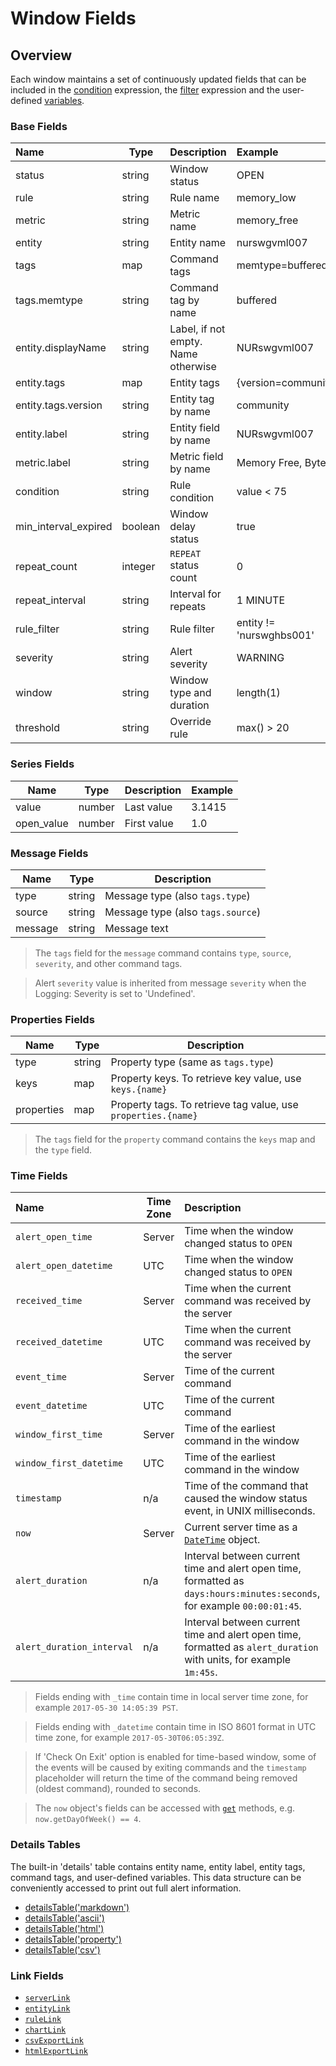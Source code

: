 # Window Fields

## Overview

Each window maintains a set of continuously updated fields that can be included in the [condition](condition.md) expression, the [filter](filters.md) expression and the user-defined [variables](variables.md).

### Base Fields

**Name**|**Type**|**Description**|**Example**
:---|---|---|:---
status | string | Window status | OPEN
rule | string | Rule name | memory_low
metric | string | Metric name | memory_free
entity | string | Entity name | nurswgvml007
tags | map | Command tags | memtype=buffered
tags.memtype | string | Command tag by name | buffered
entity.displayName | string | Label, if not empty. Name otherwise | NURswgvml007
entity.tags | map | Entity tags | {version=community}
entity.tags.version | string | Entity tag by name | community
entity.label | string | Entity field by name | NURswgvml007
metric.label | string | Metric field by name | Memory Free, Bytes
condition | string | Rule condition | value < 75
min_interval_expired | boolean | Window delay status | true
repeat_count | integer | `REPEAT` status count | 0
repeat_interval | string | Interval for repeats | 1 MINUTE
rule_filter | string | Rule filter | entity != 'nurswghbs001'
severity | string | Alert severity | WARNING
window | string | Window type and duration | length(1)
threshold | string | Override rule | max() > 20

### Series Fields

|**Name**|**Type**|**Description**|**Example**|
|---|---|---|--|
| value | number | Last value | 3.1415 |
| open_value | number | First value | 1.0 |

### Message Fields

|**Name**|**Type**|**Description**|
|---|---|---|
| type | string | Message type (also `tags.type`) |
| source | string | Message type (also `tags.source`) |
| message | string | Message text |

> The `tags` field for the `message` command contains `type`, `source`, `severity`, and other command tags.

> Alert `severity` value is inherited from message `severity` when the Logging: Severity is set to 'Undefined'.

### Properties Fields

|**Name**|**Type**|**Description**|
|---|---|---|
| type | string | Property type (same as `tags.type`) |
| keys | map | Property keys. To retrieve key value, use `keys.{name}` |
| properties | map | Property tags. To retrieve tag value, use `properties.{name}` |

> The `tags` field for the `property` command contains the `keys` map and the `type` field.

### Time Fields

**Name**|**Time Zone**|**Description**
:---|---|:---
`alert_open_time` | Server | Time when the window changed status to `OPEN`
`alert_open_datetime` | UTC | Time when the window changed status to `OPEN`
`received_time` | Server | Time when the current command was received by the server
`received_datetime` | UTC | Time when the current command was received by the server
`event_time` | Server | Time of the current command
`event_datetime` | UTC | Time of the current command
`window_first_time` | Server | Time of the earliest command in the window
`window_first_datetime` | UTC | Time of the earliest command in the window
`timestamp` | n/a | Time of the command that caused the window status event, in UNIX milliseconds.
`now` | Server | Current server time as a [`DateTime`](object-datetime.md) object.
`alert_duration` | n/a | Interval between current time and alert open time, formatted as `days:hours:minutes:seconds`, for example `00:00:01:45`.
`alert_duration_interval` | n/a | Interval between current time and alert open time, formatted as `alert_duration` with units, for example `1m:45s`.

> Fields ending with `_time` contain time in local server time zone, for example `2017-05-30 14:05:39 PST`.

> Fields ending with `_datetime` contain time in ISO 8601 format in UTC time zone, for example `2017-05-30T06:05:39Z`.

> If 'Check On Exit' option is enabled for time-based window, some of the events will be caused by exiting commands and the `timestamp` placeholder will return the time of the command being removed (oldest command), rounded to seconds.

> The `now` object's fields can be accessed with [`get`](object-datetime.md) methods, e.g. `now.getDayOfWeek() == 4`.


### Details Tables

The built-in 'details' table contains entity name, entity label, entity tags, command tags, and user-defined variables. This data structure can be conveniently accessed to print out full alert information.

* [detailsTable('markdown')](details-table.md#markdown)
* [detailsTable('ascii')](details-table.md#ascii)
* [detailsTable('html')](details-table.md#html)
* [detailsTable('property')](details-table.md#property)
* [detailsTable('csv')](details-table.md#csv)


### Link Fields

* [`serverLink`](links.md#serverlink)
* [`entityLink`](links.md#entitylink)
* [`ruleLink`](links.md#rulelink)
* [`chartLink`](links.md#chartlink)
* [`csvExportLink`](links.md#csvexportlink)
* [`htmlExportLink`](links.md#htmlexportlink)
